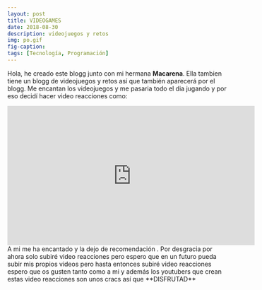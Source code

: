 ```yaml
---
layout: post
title: VIDEOGAMES
date: 2018-08-30
description: videojuegos y retos 
img: po.gif
fig-caption: 
tags: [Tecnología, Programación]
---
```


Hola, he creado este blogg junto con mi hermana **Macarena**. Ella tambien tiene un blogg de videojuegos y retos así que también aparecerá por el blogg. Me encantan los videojuegos y me pasaria todo el dia jugando y por eso decidí hacer video reacciones como: 
<iframe width="560" height="315" src="https://www.youtube.com/embed/KRpk-COrRws" frameborder="0" allow="autoplay; encrypted-media" allowfullscreen></iframe>
A mi me ha encantado y la dejo de recomendación . Por desgracia por ahora solo subiré video reacciones pero espero que en un futuro pueda subir mis propios videos pero hasta entonces subiré video reacciones espero que os gusten tanto como a mi y además los youtubers que crean estas video reacciones son unos cracs así que **DISFRUTAD**

